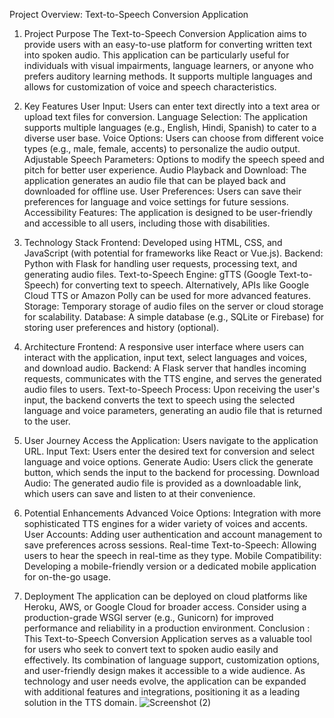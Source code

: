 Project Overview: Text-to-Speech Conversion Application
1. Project Purpose
The Text-to-Speech Conversion Application aims to provide users with an easy-to-use platform for converting written text into spoken audio. This application can be particularly useful for individuals with visual impairments, language learners, or anyone who prefers auditory learning methods. It supports multiple languages and allows for customization of voice and speech characteristics.

2. Key Features
User Input: Users can enter text directly into a text area or upload text files for conversion.
Language Selection: The application supports multiple languages (e.g., English, Hindi, Spanish) to cater to a diverse user base.
Voice Options: Users can choose from different voice types (e.g., male, female, accents) to personalize the audio output.
Adjustable Speech Parameters: Options to modify the speech speed and pitch for better user experience.
Audio Playback and Download: The application generates an audio file that can be played back and downloaded for offline use.
User Preferences: Users can save their preferences for language and voice settings for future sessions.
Accessibility Features: The application is designed to be user-friendly and accessible to all users, including those with disabilities.
3. Technology Stack
Frontend: Developed using HTML, CSS, and JavaScript (with potential for frameworks like React or Vue.js).
Backend: Python with Flask for handling user requests, processing text, and generating audio files.
Text-to-Speech Engine: gTTS (Google Text-to-Speech) for converting text to speech. Alternatively, APIs like Google Cloud TTS or Amazon Polly can be used for more advanced features.
Storage: Temporary storage of audio files on the server or cloud storage for scalability.
Database: A simple database (e.g., SQLite or Firebase) for storing user preferences and history (optional).
4. Architecture
Frontend: A responsive user interface where users can interact with the application, input text, select languages and voices, and download audio.
Backend: A Flask server that handles incoming requests, communicates with the TTS engine, and serves the generated audio files to users.
Text-to-Speech Process: Upon receiving the user's input, the backend converts the text to speech using the selected language and voice parameters, generating an audio file that is returned to the user.
5. User Journey
Access the Application: Users navigate to the application URL.
Input Text: Users enter the desired text for conversion and select language and voice options.
Generate Audio: Users click the generate button, which sends the input to the backend for processing.
Download Audio: The generated audio file is provided as a downloadable link, which users can save and listen to at their convenience.
6. Potential Enhancements
Advanced Voice Options: Integration with more sophisticated TTS engines for a wider variety of voices and accents.
User Accounts: Adding user authentication and account management to save preferences across sessions.
Real-time Text-to-Speech: Allowing users to hear the speech in real-time as they type.
Mobile Compatibility: Developing a mobile-friendly version or a dedicated mobile application for on-the-go usage.

7. Deployment
The application can be deployed on cloud platforms like Heroku, AWS, or Google Cloud for broader access.
Consider using a production-grade WSGI server (e.g., Gunicorn) for improved performance and reliability in a production environment.
Conclusion :
This Text-to-Speech Conversion Application serves as a valuable tool for users who seek to convert text to spoken audio easily and effectively. Its combination of language support, customization options, and user-friendly design makes it accessible to a wide audience. As technology and user needs evolve, the application can be expanded with additional features and integrations, positioning it as a leading solution in the TTS domain.
![Screenshot (2)](https://github.com/user-attachments/assets/6cc4aa84-14bc-4e5c-9fa9-ea5f337e3a94)







